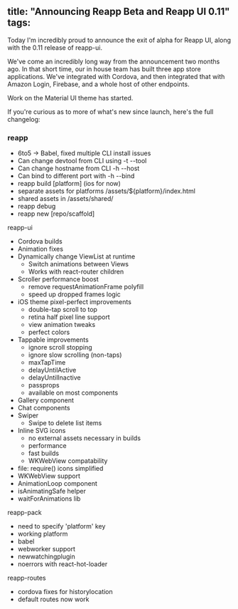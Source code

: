 title: "Announcing Reapp Beta and Reapp UI 0.11"
tags:
---
Today I'm incredibly proud to announce the exit of alpha for Reapp UI,
along with the 0.11 release of reapp-ui.

We've come an incredibly long way from the announcement two months ago.
In that short time, our in house team has built three app store
applications. We've integrated with Cordova, and then integrated that with
Amazon Login, Firebase, and a whole host of other endpoints.

Work on the Material UI theme has started.

If you're curious as to more of what's new since launch, here's the full
changelog:

### reapp
- 6to5 -> Babel, fixed multiple CLI install issues
- Can change devtool from CLI using -t --tool
- Can change hostname from CLI -h --host
- Can bind to different port with -h --bind
- reapp build [platform] (ios for now)
- separate assets for platforms /assets/${platform}/index.html
- shared assets in /assets/shared/
- reapp debug
- reapp new [repo/scaffold]

reapp-ui
- Cordova builds
- Animation fixes
- Dynamically change ViewList at runtime
  - Switch animations between Views
  - Works with react-router children
- Scroller performance boost
  - remove requestAnimationFrame polyfill
  - speed up dropped frames logic
- iOS theme pixel-perfect improvements
  - double-tap scroll to top
  - retina half pixel line support
  - view animation tweaks
  - perfect colors
- Tappable improvements
  - ignore scroll stopping
  - ignore slow scrolling (non-taps)
  - maxTapTime
  - delayUntilActive
  - delayUntilInactive
  - passprops
  - available on most components
- Gallery component
- Chat components
- Swiper
  - Swipe to delete list items
- Inline SVG icons
  - no external assets necessary in builds
  - performance
  - fast builds
  - WKWebView compatability
- file: require() icons simplified
- WKWebView support
- AnimationLoop component
- isAnimatingSafe helper
- waitForAnimations lib

reapp-pack
- need to specify 'platform' key
- working platform
- babel
- webworker support
- newwatchingplugin
- noerrors with react-hot-loader

reapp-routes
- cordova fixes for historylocation
- default routes now work
